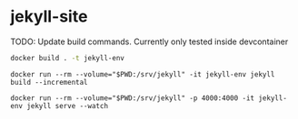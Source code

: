 # jekyll-site

TODO: Update build commands. Currently only tested inside devcontainer

```bash
docker build . -t jekyll-env
```

```shell
docker run --rm --volume="$PWD:/srv/jekyll" -it jekyll-env jekyll build --incremental
```

```shell
docker run --rm --volume="$PWD:/srv/jekyll" -p 4000:4000 -it jekyll-env jekyll serve --watch
```